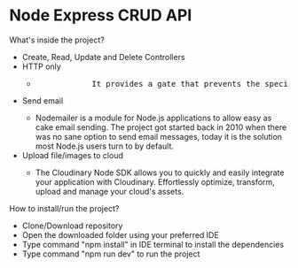 <h1> Node Express CRUD API </h1>

<p>What's inside the project?</p>
<ul>
    <li>Create, Read, Update and Delete Controllers</li>
    <li>HTTP only</li>
        <ul>
            <li>
            <pre>
            It provides a gate that prevents the specialized cookie from being accessed by anything other than the server.</pre>
            </li>
        </ul>
    <li>Send email</li>
        <ul>
            <li>Nodemailer is a module for Node.js applications to allow easy as cake email sending. The project got started back in 2010 when there was no sane option to send email messages, today it is the solution most Node.js users turn to by default.</li>
        </ul>
    <li>Upload file/images to cloud</li>
        <ul>
            <li>The Cloudinary Node SDK allows you to quickly and easily integrate your application with Cloudinary. Effortlessly optimize, transform, upload and manage your cloud's assets.</li>
        </ul>
</ul>

<p>How to install/run the project?</p>
<ul>
    <li>Clone/Download repository</li>
    <li>Open the downloaded folder using your preferred IDE </li>
    <li>Type command "npm install" in IDE terminal to install the dependencies</li>
    <li>Type command "npm run dev" to run the project</li>
</ul>
